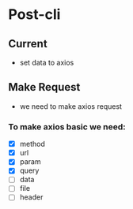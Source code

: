 # Post-cli

## Current
- set data to axios

## Make Request

- we need to make axios request

### To make axios basic we need:
- [x] method
- [x] url
- [x] param
- [x] query
- [ ] data
- [ ] file
- [ ] header
